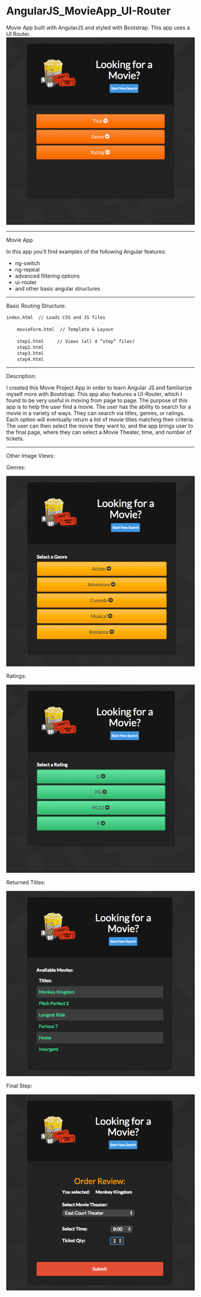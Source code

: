 # AngularJS_MovieApp_UI-Router
Movie App built with AngularJS and styled with Bootstrap. This app uses a UI Router.
![alt tag](https://raw.githubusercontent.com/Spenser1908/AngularJS_MovieApp_UI-Router/26ccc3265080820816b1daf059943b39ed5bb1d1/README_images/step1.png)

-----------------------------------------------------------------

Movie App 

In this app you’ll find examples of the following Angular features:
-	ng-switch
-	ng-repeat
-	advanced filtering options
-	ui-router
-	and other basic angular structures

-----------------------------------------------------------------

Basic Routing Structure:

    index.html 	// Loads CSS and JS files

        movieForm.html 	// Template & Layout
    
		step1.html 	   // Views (all 4 “step” files)
		step2.html
		step3.html
		step4.html

-----------------------------------------------------------------
Description:

I created this Movie Project App in order to learn Angular JS and familiarize myself more with Bootstrap. This app also features a UI-Router, which I found to be very useful in moving from page to page. The purpose of this app is to help the user find a movie. The user has the ability to search for a movie in a variety of ways. They can search via titles, genres, or ratings. Each option will eventually return a list of movie titles matching their criteria. The user can then select the movie they want to, and the app brings user to the final page, where they can select a Movie Theater, time, and number of tickets.

-----------------------------------------------------------------

Other Image Views: 

Genres: 

![alt tag](https://raw.githubusercontent.com/Spenser1908/AngularJS_MovieApp_UI-Router/26ccc3265080820816b1daf059943b39ed5bb1d1/README_images/genre.png)

Ratings:

![alt tag](https://raw.githubusercontent.com/Spenser1908/AngularJS_MovieApp_UI-Router/26ccc3265080820816b1daf059943b39ed5bb1d1/README_images/ratings.png)

Returned Titles: 

![alt tag](https://raw.githubusercontent.com/Spenser1908/AngularJS_MovieApp_UI-Router/26ccc3265080820816b1daf059943b39ed5bb1d1/README_images/step3.png)

Final Step: 

![alt tag](https://raw.githubusercontent.com/Spenser1908/AngularJS_MovieApp_UI-Router/26ccc3265080820816b1daf059943b39ed5bb1d1/README_images/step4.png)
